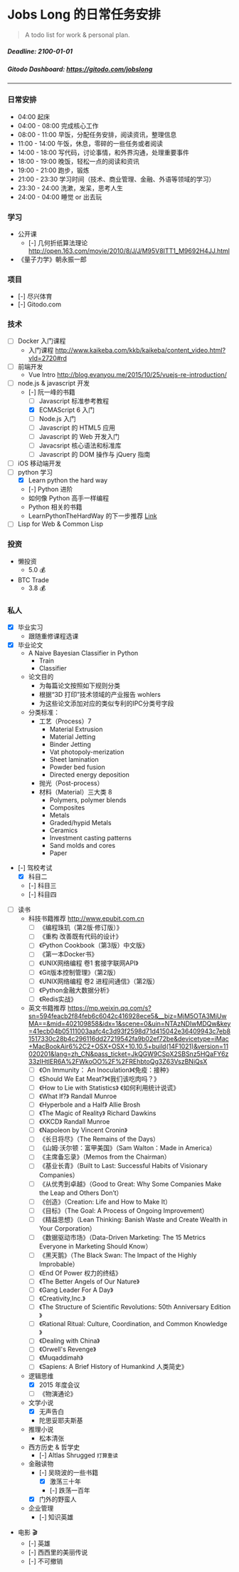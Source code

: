 # Jobs Long 的日常任务安排

> A todo list for work & personal plan.

##### Deadline: 2100-01-01
##### Gitodo Dashboard: https://gitodo.com/jobslong

***

###

### 日常安排

- 04:00 起床
- 04:00 - 08:00 完成核心工作
- 08:00 - 11:00 早饭，分配任务安排，阅读资讯，整理信息
- 11:00 - 14:00 午饭，休息，零碎的一些任务或者阅读
- 14:00 - 18:00 写代码，讨论事情，和外界沟通，处理重要事件
- 18:00 - 19:00 晚饭，轻松一点的阅读和资讯
- 19:00 - 21:00 跑步，锻炼
- 21:00 - 23:30 学习时间（技术、商业管理、金融、外语等领域的学习）
- 23:30 - 24:00 洗漱，发呆，思考人生
- 24:00 - 04:00 睡觉 or 出去玩

### 学习

* 公开课
  - [-] 几何折纸算法理论 http://open.163.com/movie/2010/8/J/J/M95V8ITT1_M9692H4JJ.html
* 《量子力学》朝永振一郎

### 项目

* [-] 尽兴体育
* [-] Gitodo.com

### 技术

* [ ] Docker 入门课程
  - 入门课程 http://www.kaikeba.com/kkb/kaikeba/content_video.html?vId=2720#rd
* [ ] 前端开发
  - Vue Intro http://blog.evanyou.me/2015/10/25/vuejs-re-introduction/
* [ ] node.js & javascript 开发
  - [-] 阮一峰的书籍
    * [ ] Javascript 标准参考教程
    * [x] ECMAScript 6 入门
    * [ ] Node.js 入门
    * [ ] Javascript 的 HTML5 应用
    * [ ] Javascript 的 Web 开发入门
    * [ ] Javacsript 核心语法和标准库
    * [ ] Javascript 的 DOM 操作与 jQuery 指南
* [ ] iOS 移动端开发
* [ ] python 学习
   * [x] Learn python the hard way
   * [-] Python 进阶
    - 如何像 Python 高手一样编程
    - Python 相关的书籍
    - LearnPythonTheHardWay 的下一步推荐 [Link](http://learnpythonthehardway.org/book/next.html)
* [ ] Lisp for Web & Common Lisp

### 投资

* 懒投资
  * 5.0 💰
* BTC Trade
  * 3.8 💰

### 私人

* [x] 毕业实习
  * 跟随重修课程选课
* [x] 毕业论文
  * A Naive Bayesian Classifier in Python
    * Train
    * Classifier
  * 论文目的
    - 为每篇论文按照如下规则分类
    - 根据“3D 打印”技术领域的产业报告 wohlers
    - 为这些论文添加对应的类似专利的IPC分类号字段
  * 分类标准：
    - 工艺（Process）7
      - Material Extrusion
      - Material Jetting
      - Binder Jetting
      - Vat photopoly-merization
      - Sheet lamination
      - Powder bed fusion
      - Directed energy deposition
    - 抛光（Post-process）
    - 材料（Material）三大类 8
      - Polymers, polymer blends
      - Composites
      - Metals
      - Graded/hypid Metals
      - Ceramics
      - Investment casting patterns
      - Sand molds and cores
      - Paper
* [-] 驾校考试
  * [x] 科目二
  * [-] 科目三
  * [-] 科目四
* [ ] 读书
  * 科技书籍推荐 http://www.epubit.com.cn
    * [ ] 《编程珠玑（第2版·修订版）》
    * [ ] 《重构 改善既有代码的设计》
    * [ ] 《Python Cookbook（第3版）中文版》
    * [ ] 《第一本Docker书》
    * [ ] 《UNIX网络编程 卷1 套接字联网API》
    * [ ] 《Git版本控制管理》（第2版）
    * [ ] 《UNIX网络编程 卷2 进程间通信》（第2版）
    * [ ] 《Python金融大数据分析》
    * [ ] 《Redis实战》
  * 英文书籍推荐 https://mp.weixin.qq.com/s?sn=594feacb2f84feb6c6042c416928ece5&__biz=MjM5OTA3MjUwMA==&mid=402109858&idx=1&scene=0&uin=NTAzNDIwMDQw&key=41ecb04b05111003aafc4c3d93f2598d71d415042e36409943c7eb81517330c28b4c296116dd27219542fa9b02ef72be&devicetype=iMac+MacBookAir6%2C2+OSX+OSX+10.10.5+build(14F1021)&version=11020201&lang=zh_CN&pass_ticket=JkQGW9CSpX2SBSnz5HQaFY6z33zIHtlER6A%2FWkoOO%2F%2FREhbtoQg3Z63VszBNiQsX
    * [ ] 《On Immunity： An Inoculation》《免疫：接种》
    * [ ] 《Should We Eat Meat?》《我们该吃肉吗？》
    * [ ] 《How to Lie with Statistics》 《如何利用统计说谎》
    * [ ] 《What If?》 Randall Munroe
    * [ ] 《Hyperbole and a Half》 Allie Brosh
    * [ ] 《The Magic of Reality》 Richard Dawkins
    * [ ] 《XKCD》 Randall Munroe
    * [ ] 《Napoleon by Vincent Cronin》
    * [ ] 《长日将尽》（The Remains of the Days）
    * [ ] 《山姆·沃尔顿：富甲美国》（Sam Walton：Made in America）
    * [ ] 《主席备忘录》（Memos from the Chairman）
    * [ ] 《基业长青》（Built to Last: Successful Habits of Visionary Companies）
    * [ ] 《从优秀到卓越》（Good to Great: Why Some Companies Make the Leap and Others Don’t）
    * [ ] 《创造》（Creation: Life and How to Make It）
    * [ ] 《目标》（The Goal: A Process of Ongoing Improvement）
    * [ ] 《精益思想》（Lean Thinking: Banish Waste and Create Wealth in Your Corporation）
    * [ ] 《数据驱动市场》（Data-Driven Marketing: The 15 Metrics Everyone in Marketing Should Know）
    * [ ] 《黑天鹅》（The Black Swan: The Impact of the Highly Improbable）
    * [ ] 《End Of Power 权力的终结》
    * [ ] 《The Better Angels of Our Nature》
    * [ ] 《Gang Leader For A Day》
    * [ ] 《Creativity,Inc.》
    * [ ] 《The Structure of Scientific Revolutions: 50th Anniversary Edition 》
    * [ ] 《Rational Ritual: Culture, Coordination, and Common Knowledge 》
    * [ ] 《Dealing with China》
    * [ ] 《Orwell's Revenge》
    * [ ] 《Muqaddimah》
    * [ ] 《Sapiens: A Brief History of Humankind 人类简史》
  * 逻辑思维
    * [x] 2015 年度会议
    * [ ] 《物演通论》
  * 文学小说
    * [x] 无声告白
    * 陀思妥耶夫斯基
  * 推理小说
    * 松本清张
  * 西方历史 & 哲学史
    * [-] Altlas Shrugged `打算重读`
  * 金融读物
    * [-] 吴晓波的一些书籍
      * [x] 激荡三十年
      * [-] 跌荡一百年
    * [x] 门外的野蛮人
  * 企业管理
    * [-] 知识英雄
* 电影 🎬
  * [-] 英雄
  * [-] 西西里的美丽传说
  * [-] 不可撤销
